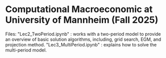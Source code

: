 # Computational Macroeconomic at University of Mannheim (Fall 2025)

Files:
"Lec2_TwoPeriod.ipynb" : works with a two-period model to provide an overview of basic solution algorithms, including, grid search, EGM, and projection method.
"Lec3_MultiPeriod.ipynb" : explains how to solve the multi-period model.